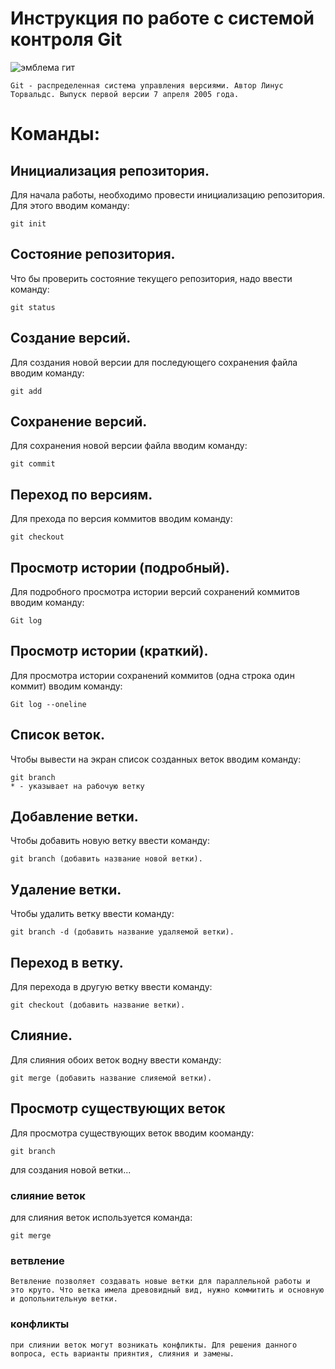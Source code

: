 # **Инструкция по работе с системой контроля Git**

![эмблема гит](git.jpeg)

    Git - распределенная система управления версиями. Автор Линус Торвальдс. Выпуск первой версии 7 апреля 2005 года.
# **Команды:**

## Инициализация репозитория.
Для начала работы, необходимо провести инициализацию репозитория. Для этого вводим команду:

    git init

## Состояние репозитория.
Что бы проверить состояние текущего репозитория, надо ввести команду:

    git status

## Создание версий.
Для создания новой версии для последующего сохранения файла вводим команду:

    git add

## Сохранение версий.
Для сохранения новой версии файла вводим команду:

    git commit

## Переход по версиям.
Для прехода по версия коммитов вводим команду:

    git checkout

## Просмотр истории (подробный).
Для подробного просмотра истории версий сохранений коммитов вводим команду:

    Git log

## Просмотр истории (краткий).
Для просмотра истории сохранений коммитов (одна строка один коммит)
вводим команду:

    Git log --oneline

## Список веток.
Чтобы вывести на экран список созданных веток вводим команду:

    git branch
    * - указывает на рабочую ветку

## Добавление ветки.
Чтобы добавить новую ветку ввести команду:

    git branch (добавить название новой ветки).

## Удаление ветки.
Чтобы удалить ветку ввести команду:

    git branch -d (добавить название удаляемой ветки).
    
## Переход в ветку.
Для перехода в другую ветку ввести команду:

    git checkout (добавить название ветки).

## Слияние.
Для слияния обоих веток  водну ввести команду:

    git merge (добавить название слияемой ветки).


## Просмотр существующих веток
Для просмотра существующих веток вводим кооманду: 

    git branch
    

для создания новой ветки...

### слияние веток
 
для слияния веток используется команда:

    git merge
    
### ветвление

    Ветвление позволяет создавать новые ветки для параллельной работы и это круто. Что ветка имела древовидный вид, нужно коммитить и основную и допольнительную ветки.

### конфликты

    при слиянии веток могут возникать конфликты. Для решения данного вопроса, есть варианты приянтия, слияния и замены.
    
    
